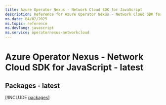 ```yaml
---
title: Azure Operator Nexus - Network Cloud SDK for JavaScript
description: Reference for Azure Operator Nexus - Network Cloud SDK for JavaScript
ms.date: 04/02/2025
ms.topic: reference
ms.devlang: javascript
ms.service: operatornexus-networkcloud
---
```

# Azure Operator Nexus - Network Cloud SDK for JavaScript - latest
## Packages - latest
[!INCLUDE [packages](operator-nexus---network-cloud-index.md)]